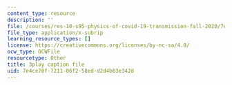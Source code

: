 ```yaml
---
content_type: resource
description: ''
file: /courses/res-10-s95-physics-of-covid-19-transmission-fall-2020/7e4ce70f721106f258edd2d4b03e342d_peZLMv1Qk8A.srt
file_type: application/x-subrip
learning_resource_types: []
license: https://creativecommons.org/licenses/by-nc-sa/4.0/
ocw_type: OCWFile
resourcetype: Other
title: 3play caption file
uid: 7e4ce70f-7211-06f2-58ed-d2d4b03e342d
---
```

